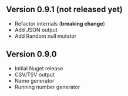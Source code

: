 
## Version 0.9.1 (not released yet)
- Refactor internals (**breaking change**)
- Add JSON output
- Add Random null mutator
 
## Version 0.9.0
- Initial Nuget release
- CSV/TSV output
- Name generator
- Running number generator